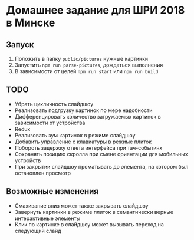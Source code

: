 # Домашнее задание для ШРИ 2018 в Минске

## Запуск

1. Положить в папку `public/pictures` нужные картинки
2. Запустить `npm run parse-pictures`, дождаться выполнения
3. В зависимости от целей `npm run start` или `npm run build`

## TODO

- Убрать цикличность слайдшоу
- Реализовать подгрузку картинок по мере надобности
- Дифференцировать количество загружаемых картинок в зависимости от устройства
- Redux
- Реализовать зум картинок в режиме слайдшоу
- Добавить управление с клавиатуры в режиме плиток
- Побороть задержку ответа интерфейса при тач-событиях
- Сохранять позицию скролла при смене ориентации для мобильных устройств
- При закрытии слайдшоу проматывать до элемента, на котором был остановлен просмотр

## Возможные изменения

- Смахивание вниз может также закрывать слайдшоу
- Завернуть картинки в режиме плиток в семантически верные интерактивные элементы
- Клик по картинке в слайдшоу может вызывать переход на следующий слайд
